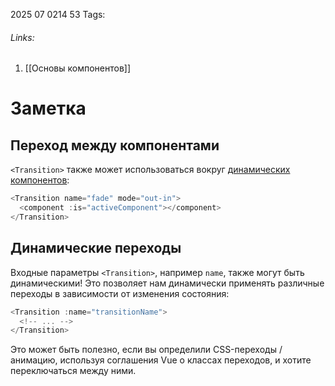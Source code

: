 2025 07 0214 53
Tags: 
###### Links: 
1) [[Основы компонентов]]
# Заметка
## Переход между компонентами[​](https://ru.vuejs.org/guide/built-ins/transition.html#transition-between-components)

`<Transition>` также может использоваться вокруг [динамических компонентов](https://ru.vuejs.org/guide/essentials/component-basics.html#dynamic-components):
```js
<Transition name="fade" mode="out-in">
  <component :is="activeComponent"></component>
</Transition>
```
## Динамические переходы[​](https://ru.vuejs.org/guide/built-ins/transition.html#dynamic-transitions)

Входные параметры `<Transition>`, например `name`, также могут быть динамическими! Это позволяет нам динамически применять различные переходы в зависимости от изменения состояния:
```js
<Transition :name="transitionName">
  <!-- ... -->
</Transition>
```
Это может быть полезно, если вы определили CSS-переходы / анимацию, используя соглашения Vue о классах переходов, и хотите переключаться между ними.